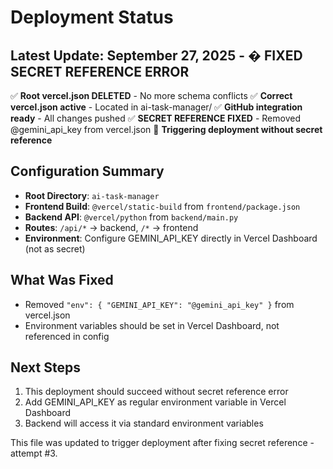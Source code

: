 # Deployment Status

## Latest Update: September 27, 2025 - � FIXED SECRET REFERENCE ERROR

✅ **Root vercel.json DELETED** - No more schema conflicts
✅ **Correct vercel.json active** - Located in ai-task-manager/
✅ **GitHub integration ready** - All changes pushed
✅ **SECRET REFERENCE FIXED** - Removed @gemini_api_key from vercel.json
🔄 **Triggering deployment without secret reference**

## Configuration Summary

- **Root Directory**: `ai-task-manager`
- **Frontend Build**: `@vercel/static-build` from `frontend/package.json`
- **Backend API**: `@vercel/python` from `backend/main.py`
- **Routes**: `/api/*` → backend, `/*` → frontend
- **Environment**: Configure GEMINI_API_KEY directly in Vercel Dashboard (not as secret)

## What Was Fixed

- Removed `"env": { "GEMINI_API_KEY": "@gemini_api_key" }` from vercel.json
- Environment variables should be set in Vercel Dashboard, not referenced in config

## Next Steps

1. This deployment should succeed without secret reference error
2. Add GEMINI_API_KEY as regular environment variable in Vercel Dashboard
3. Backend will access it via standard environment variables

This file was updated to trigger deployment after fixing secret reference - attempt #3.

